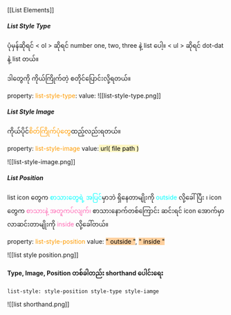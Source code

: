 [[List Elements]]

##### List Style Type

ပုံမှန်ဆိုရင် < ol > ဆိုရင် number one, two, three နဲ့ list ပေါ့။ < ul > ဆိုရင် dot-dat နဲ့ list တယ်။

ဒါတွေကို ကိုယ်ကြိုက်တဲ့ စတိုင်ပြောင်းလို့ရတယ်။

property: <span style="color:rgb(255, 155, 0)">list-style-type</span>:
value: 
![[list-style-type.png]]

##### List Style Image

ကိုယ်ပိုင်<span style="color:rgb(255, 155, 0)">စိတ်ကြိုက်ပုံတွေ</span>ထည့်လည်းရတယ်။

property: <span style="color:rgb(255, 155, 0)">list-style-image</span>
value:<mark style="background: #FFF3A3A6;"> url( file path )</mark> 

![[list-style-image.png]]

##### List Position

list icon တွေက <span style="color:rgb(0, 255, 255)">စာသားတွေရဲ့ အပြင်</span>မှာဘဲ ရှိနေတာမျိုးကို <span style="color:rgb(0, 255, 255)">outside</span> လို့ခေါ်ပြီး ၊ icon တွေက <span style="color:rgb(255, 105, 180)">စာသားနဲ့ အတူကပ်လျက်၊</span> ‌စာသားနောက်တစ်ကြောင်း ဆင်းရင် icon အောက်မှာ လာဆင်းတာမျိုးကို <span style="color:rgb(255, 105, 180)">inside</span> လို့ခေါ်တယ်။

property: <span style="color:rgb(255, 155, 0)">list-style-position</span>
value: <mark style="background: #FFB86CA6;">" outside "</mark>, <mark style="background: #FFB86CA6;">" inside "</mark> 

![[list style position.png]]

#### Type, Image, Position တစ်ခါတည်း shorthand ပေါင်းရေး

```
list-style: style-position style-type style-iamge
```

![[list shorthand.png]]


